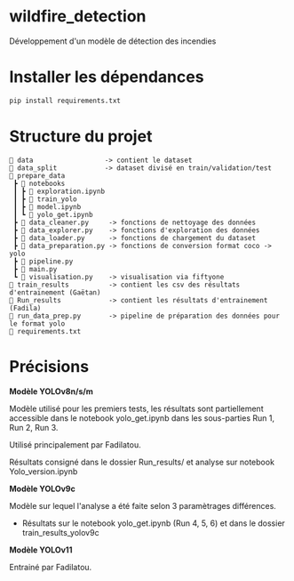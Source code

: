 # wildfire_detection
Développement d'un modèle de détection des incendies

# Installer les dépendances 
```python
pip install requirements.txt
```

# Structure du projet
```text
📂 data                  -> contient le dataset
📂 data_split            -> dataset divisé en train/validation/test
📂 prepare_data
 ┣ 📂 notebooks
 ┃ ┣ 📄 exploration.ipynb
 ┃ ┣ 📂 train_yolo
 ┃ ┣ 📄 model.ipynb
 ┃ ┗ 📄 yolo_get.ipynb
 ┣ 📄 data_cleaner.py     -> fonctions de nettoyage des données
 ┣ 📄 data_explorer.py    -> fonctions d'exploration des données
 ┣ 📄 data_loader.py      -> fonctions de chargement du dataset
 ┣ 📄 data_preparation.py -> fonctions de conversion format coco -> yolo
 ┣ 📄 pipeline.py
 ┣ 📄 main.py
 ┗ 📄 visualisation.py    -> visualisation via fiftyone
📂 train_results          -> contient les csv des résultats d'entrainement (Gaëtan)
📂 Run_results            -> contient les résultats d'entrainement (Fadila)
📄 run_data_prep.py       -> pipeline de préparation des données pour le format yolo
📄 requirements.txt
```
# Précisions

**Modèle YOLOv8n/s/m**

Modèle utilisé pour les premiers tests, les résultats sont partiellement accessible dans le notebook yolo_get.ipynb dans les sous-parties Run 1, Run 2, Run 3.

Utilisé principalement par Fadilatou.

Résultats consigné dans le dossier Run_results/ et analyse sur notebook Yolo_version.ipynb

**Modèle YOLOv9c**

Modèle sur lequel l'analyse a été faite selon 3 paramètrages différences.

- Résultats sur le notebook yolo_get.ipynb (Run 4, 5, 6) et dans le dossier train_results_yolov9c

**Modèle YOLOv11**

Entrainé par Fadilatou.
